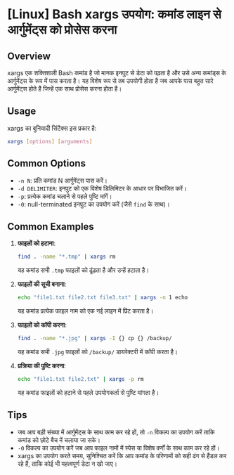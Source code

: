 # [Linux] Bash xargs उपयोग: कमांड लाइन से आर्गुमेंट्स को प्रोसेस करना

## Overview
xargs एक शक्तिशाली Bash कमांड है जो मानक इनपुट से डेटा को पढ़ता है और उसे अन्य कमांड्स के आर्गुमेंट्स के रूप में पास करता है। यह विशेष रूप से तब उपयोगी होता है जब आपके पास बहुत सारे आर्गुमेंट्स होते हैं जिन्हें एक साथ प्रोसेस करना होता है।

## Usage
xargs का बुनियादी सिंटैक्स इस प्रकार है:

```bash
xargs [options] [arguments]
```

## Common Options
- `-n N`: प्रति कमांड N आर्गुमेंट्स पास करें।
- `-d DELIMITER`: इनपुट को एक विशेष डिलिमिटर के आधार पर विभाजित करें।
- `-p`: प्रत्येक कमांड चलाने से पहले पुष्टि मांगें।
- `-0`: null-terminated इनपुट का उपयोग करें (जैसे `find` के साथ)।

## Common Examples
1. **फाइलों को हटाना**:
   ```bash
   find . -name "*.tmp" | xargs rm
   ```
   यह कमांड सभी `.tmp` फाइलों को ढूंढता है और उन्हें हटाता है।

2. **फाइलों की सूची बनाना**:
   ```bash
   echo "file1.txt file2.txt file3.txt" | xargs -n 1 echo
   ```
   यह कमांड प्रत्येक फाइल नाम को एक नई लाइन में प्रिंट करता है।

3. **फाइलों को कॉपी करना**:
   ```bash
   find . -name "*.jpg" | xargs -I {} cp {} /backup/
   ```
   यह कमांड सभी `.jpg` फाइलों को `/backup/` डायरेक्टरी में कॉपी करता है।

4. **प्रक्रिया की पुष्टि करना**:
   ```bash
   echo "file1.txt file2.txt" | xargs -p rm
   ```
   यह कमांड फाइलों को हटाने से पहले उपयोगकर्ता से पुष्टि मांगता है।

## Tips
- जब आप बड़ी संख्या में आर्गुमेंट्स के साथ काम कर रहे हों, तो `-n` विकल्प का उपयोग करें ताकि कमांड को छोटे बैच में चलाया जा सके।
- `-0` विकल्प का उपयोग करें जब आप फाइल नामों में स्पेस या विशेष वर्णों के साथ काम कर रहे हों।
- xargs का उपयोग करते समय, सुनिश्चित करें कि आप कमांड के परिणामों को सही ढंग से हैंडल कर रहे हैं, ताकि कोई भी महत्वपूर्ण डेटा न खो जाए।